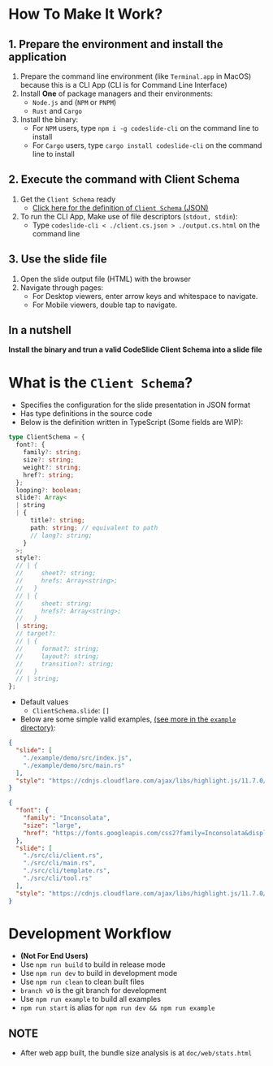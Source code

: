 # How To Make It Work?
## 1. Prepare the environment and install the application
1. Prepare the command line environment (like `Terminal.app` in MacOS)
   because this is a CLI App (CLI is for Command Line Interface)
2. Install **One** of package managers and their environments:
   - `Node.js` and (`NPM` or `PNPM`)
   - `Rust` and `Cargo`
3. Install the binary:
   - For `NPM` users, type `npm i -g codeslide-cli` on the command line to install
   - For `Cargo` users, type `cargo install codeslide-cli` on the command line to install

## 2. Execute the command with Client Schema
1. Get the `Client Schema` ready
   - [Click here for the definition of `Client Schema` (JSON)](#what-is-the-client-schema)
2. To run the CLI App,
   Make use of file descriptors (`stdout, stdin`):
   - Type `codeslide-cli < ./client.cs.json > ./output.cs.html` on the command line

## 3. Use the slide file
1. Open the slide output file (HTML) with the browser
2. Navigate through pages:
   - For Desktop viewers, enter arrow keys and whitespace to navigate.
   - For Mobile viewers, double tap to navigate.

## In a nutshell
**Install the binary and trun a valid CodeSlide Client Schema into a slide file**

# What is the `Client Schema`?
- Specifies the configuration for the slide presentation in JSON format
- Has type definitions in the source code
- Below is the definition written in TypeScript (Some fields are WIP):
```ts
type ClientSchema = {
  font?: {
    family?: string;
    size?: string;
    weight?: string;
    href?: string;
  };
  looping?: boolean;
  slide?: Array<
  | string
  | {
      title?: string;
      path: string; // equivalent to path
      // lang?: string;
    }
  >;
  style?:
  // | {
  //     sheet?: string;
  //     hrefs: Array<string>;
  //   }
  // | {
  //     sheet: string;
  //     hrefs?: Array<string>;
  //   }
  | string;
  // target?:
  // | {
  //     format?: string;
  //     layout?: string;
  //     transition?: string;
  //   }
  // | string;
};
```
- Default values
  - `ClientSchema.slide`: `[]`
- Below are some simple valid examples,
  [(see more in the `example` directory)](https://github.com/AsherJingkongChen/codeslide-cli-demo/example):
```json
{
  "slide": [
    "./example/demo/src/index.js",
    "./example/demo/src/main.rs"
  ],
  "style": "https://cdnjs.cloudflare.com/ajax/libs/highlight.js/11.7.0/styles/base16/default-dark.min.css"
}
```

```json
{
  "font": {
    "family": "Inconsolata",
    "size": "large",
    "href": "https://fonts.googleapis.com/css2?family=Inconsolata&display=swap"
  },
  "slide": [
    "./src/cli/client.rs",
    "./src/cli/main.rs",
    "./src/cli/template.rs",
    "./src/cli/tool.rs"
  ],
  "style": "https://cdnjs.cloudflare.com/ajax/libs/highlight.js/11.7.0/styles/github-dark.min.css"
}
```

# Development Workflow
- **(Not For End Users)**
- Use `npm run build` to build in release mode
- Use `npm run dev` to build in development mode
- Use `npm run clean` to clean built files
- `branch v0` is the git branch for development
- Use `npm run example` to build all examples
- `npm run start` is alias for `npm run dev && npm run example`

## NOTE
- After web app built, the bundle size analysis is at `doc/web/stats.html`
